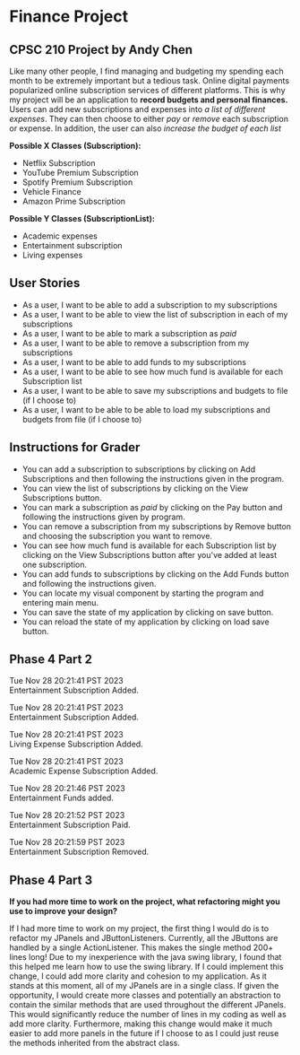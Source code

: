 # Finance Project

## CPSC 210 Project by Andy Chen

Like many other people, I find managing and budgeting my spending each month to be extremely important but a tedious
task. Online digital payments popularized online subscription services of different platforms. This is why my project
will be an application to **record budgets and personal
finances.** Users can add new subscriptions and expenses into *a list of different expenses*. They can then choose to
either *pay* or *remove* each subscription or expense. In addition, the user can also *increase the budget of each list*

**Possible X Classes (Subscription):**

- Netflix Subscription
- YouTube Premium Subscription
- Spotify Premium Subscription
- Vehicle Finance
- Amazon Prime Subscription

**Possible Y Classes (SubscriptionList):**

- Academic expenses
- Entertainment subscription
- Living expenses

## User Stories

- As a user, I want to be able to add a subscription to my subscriptions
- As a user, I want to be able to view the list of subscription in each of my subscriptions
- As a user, I want to be able to mark a subscription as *paid*
- As a user, I want to be able to remove a subscription from my subscriptions
- As a user, I want to be able to add funds to my subscriptions
- As a user, I want to be able to see how much fund is available for each Subscription list
- As a user, I want to be able to save my subscriptions and budgets to file (if I choose to)
- As a user, I want to be able to be able to load my subscriptions and budgets from file (if I choose to)

## Instructions for Grader

- You can add a subscription to subscriptions by clicking on Add Subscriptions and then following the instructions given
in the program.
- You can view the list of subscriptions by clicking on the View Subscriptions button.
- You can mark a subscription as *paid* by clicking on the Pay button and following the instructions given by program.
- You can remove a subscription from my subscriptions by Remove button and choosing the subscription you want to remove.
- You can see how much fund is available for each Subscription list by clicking on the View Subscriptions button after 
you've added at least one subscription.
- You can add funds to subscriptions by clicking on the Add Funds button and following the instructions given.
- You can locate my visual component by starting the program and entering main menu.
- You can save the state of my application by clicking on save button.
- You can reload the state of my application by clicking on load save button.

## Phase 4 Part 2

Tue Nov 28 20:21:41 PST 2023\
Entertainment Subscription Added.

Tue Nov 28 20:21:41 PST 2023\
Entertainment Subscription Added.

Tue Nov 28 20:21:41 PST 2023\
Living Expense Subscription Added.

Tue Nov 28 20:21:41 PST 2023\
Academic Expense Subscription Added.

Tue Nov 28 20:21:46 PST 2023\
Entertainment Funds added.

Tue Nov 28 20:21:52 PST 2023\
Entertainment Subscription Paid.

Tue Nov 28 20:21:59 PST 2023\
Entertainment Subscription Removed.

## Phase 4 Part 3

**If you had more time to work on the project, what refactoring might you use to improve your design?**

If I had more time to work on my project, the first thing I would do is to refactor my JPanels and JButtonListeners. 
Currently, all the JButtons are handled by a single ActionListener. This makes the single method 200+ lines long! Due to
my inexperience with the java swing library, I found that this helped me learn how to use the swing library. If I could
implement this change, I could add more clarity and cohesion to my application. 
As it stands at this moment, all of my JPanels are in a single class. If given the opportunity, I would create more 
classes and potentially an abstraction to contain the similar methods that are used throughout the different JPanels. 
This would significantly reduce the number of lines in my coding as well as add more clarity. Furthermore, making this 
change would make it much easier to add more panels in the future if I choose to as I could just reuse the methods
inherited from the abstract class.